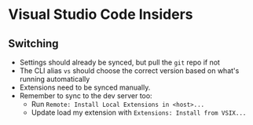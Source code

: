 # Visual Studio Code Insiders

## Switching

- Settings should already be synced, but pull the `git` repo if not
- The CLI alias `vs` should choose the correct version based on what's running automatically
- Extensions need to be synced manually.
- Remember to sync to the dev server too:
    - Run `Remote: Install Local Extensions in <host>...`
    - Update load my extension with `Extensions: Install from VSIX...`
